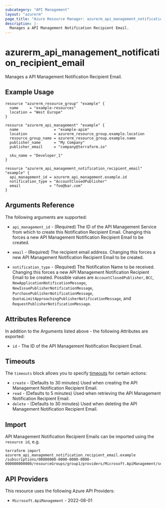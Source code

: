 ```yaml
---
subcategory: "API Management"
layout: "azurerm"
page_title: "Azure Resource Manager: azurerm_api_management_notification_recipient_email"
description: |-
  Manages a API Management Notification Recipient Email.
---
```


# azurerm_api_management_notification_recipient_email

Manages a API Management Notification Recipient Email.

## Example Usage

```hcl
resource "azurerm_resource_group" "example" {
  name     = "example-resources"
  location = "West Europe"
}

resource "azurerm_api_management" "example" {
  name                = "example-apim"
  location            = azurerm_resource_group.example.location
  resource_group_name = azurerm_resource_group.example.name
  publisher_name      = "My Company"
  publisher_email     = "company@terraform.io"

  sku_name = "Developer_1"
}

resource "azurerm_api_management_notification_recipient_email" "example" {
  api_management_id = azurerm_api_management.example.id
  notification_type = "AccountClosedPublisher"
  email             = "foo@bar.com"
}
```

## Arguments Reference

The following arguments are supported:

* `api_management_id` - (Required) The ID of the API Management Service from which to create this Notification Recipient Email. Changing this forces a new API Management Notification Recipient Email to be created.

* `email` - (Required) The recipient email address. Changing this forces a new API Management Notification Recipient Email to be created.

* `notification_type` - (Required) The Notification Name to be received. Changing this forces a new API Management Notification Recipient Email to be created. Possible values are `AccountClosedPublisher`, `BCC`, `NewApplicationNotificationMessage`, `NewIssuePublisherNotificationMessage`, `PurchasePublisherNotificationMessage`, `QuotaLimitApproachingPublisherNotificationMessage`, and `RequestPublisherNotificationMessage`.

## Attributes Reference

In addition to the Arguments listed above - the following Attributes are exported:

* `id` - The ID of the API Management Notification Recipient Email.

## Timeouts

The `timeouts` block allows you to specify [timeouts](https://www.terraform.io/language/resources/syntax#operation-timeouts) for certain actions:

* `create` - (Defaults to 30 minutes) Used when creating the API Management Notification Recipient Email.
* `read` - (Defaults to 5 minutes) Used when retrieving the API Management Notification Recipient Email.
* `delete` - (Defaults to 30 minutes) Used when deleting the API Management Notification Recipient Email.

## Import

API Management Notification Recipient Emails can be imported using the `resource id`, e.g.

```shell
terraform import azurerm_api_management_notification_recipient_email.example /subscriptions/00000000-0000-0000-0000-000000000000/resourceGroups/group1/providers/Microsoft.ApiManagement/service/service1/notifications/notificationName1/recipientEmails/email1
```

## API Providers
<!-- This section is generated, changes will be overwritten -->
This resource uses the following Azure API Providers:

* `Microsoft.ApiManagement` - 2022-08-01
